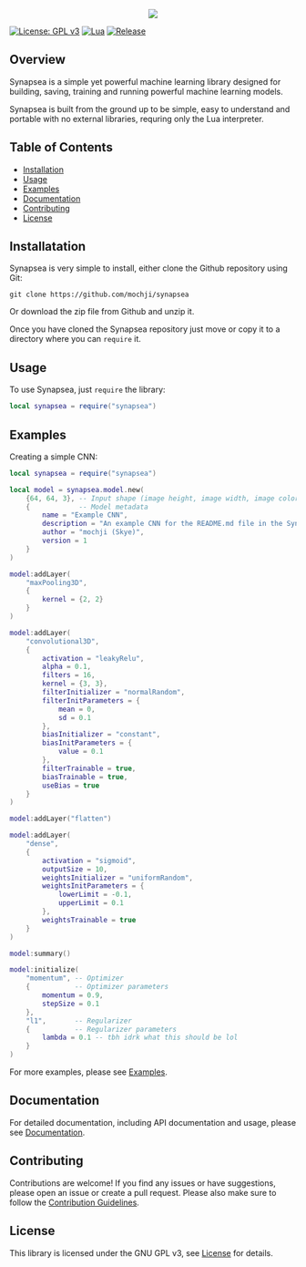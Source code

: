 <p align="center">
    <img src="https://github.com/mochji/synapsea/assets/117334318/abec23f1-06ee-47cc-8685-70589b3ba7d1">
</p>

[![License: GPL v3](https://img.shields.io/badge/License-GPLv3-blue.svg)](https://www.gnu.org/licenses/gpl-3.0)
[![Lua](https://img.shields.io/badge/Lua-5.4%2B-blueviolet)](https://www.lua.org/)
[![Release](https://img.shields.io/github/v/release/mochji/synapsea)](https://github.com/mochji/synapsea/releases)

## Overview

Synapsea is a simple yet powerful machine learning library designed for building, saving, training and running powerful machine learning models.

Synapsea is built from the ground up to be simple, easy to understand and portable with no external libraries, requring only the Lua interpreter.

## Table of Contents

 - [Installation](#installation)
 - [Usage](#usage)
 - [Examples](#examples)
 - [Documentation](#documentation)
 - [Contributing](#contributing)
 - [License](#license)

## Installatation

Synapsea is very simple to install, either clone the Github repository using Git:

```
git clone https://github.com/mochji/synapsea
```

Or download the zip file from Github and unzip it.

Once you have cloned the Synapsea repository just move or copy it to a directory where you can `require` it.

## Usage

To use Synapsea, just `require` the library:

```lua
local synapsea = require("synapsea")
```

## Examples

Creating a simple CNN:

```lua
local synapsea = require("synapsea")

local model = synapsea.model.new(
    {64, 64, 3}, -- Input shape (image height, image width, image color channels)
    {            -- Model metadata
        name = "Example CNN",
        description = "An example CNN for the README.md file in the Synapsea Github repository.",
        author = "mochji (Skye)",
        version = 1
    }
)

model:addLayer(
    "maxPooling3D",
    {
        kernel = {2, 2}
    }
)

model:addLayer(
    "convolutional3D",
    {
        activation = "leakyRelu",
        alpha = 0.1,
        filters = 16,
        kernel = {3, 3},
        filterInitializer = "normalRandom",
        filterInitParameters = {
            mean = 0,
            sd = 0.1
        },
        biasInitializer = "constant",
        biasInitParameters = {
            value = 0.1
        },
        filterTrainable = true,
        biasTrainable = true,
        useBias = true
    }
)

model:addLayer("flatten")

model:addLayer(
    "dense",
    {
        activation = "sigmoid",
        outputSize = 10,
        weightsInitializer = "uniformRandom",
        weightsInitParameters = {
            lowerLimit = -0.1,
            upperLimit = 0.1
        },
        weightsTrainable = true
    }
)

model:summary()

model:initialize(
    "momentum", -- Optimizer
    {           -- Optimizer parameters
        momentum = 0.9,
        stepSize = 0.1
    },
    "l1",       -- Regularizer
    {           -- Regularizer parameters
        lambda = 0.1 -- tbh idrk what this should be lol
    }
)
```

For more examples, please see [Examples](https://sites.google.com/view/synapsea/api/examples).

## Documentation

For detailed documentation, including API documentation and usage, please see [Documentation](https://sites.google.com/view/synapsea/api).

## Contributing

Contributions are welcome! If you find any issues or have suggestions, please open an issue or create a pull request. Please also make sure to follow the [Contribution Guidelines](https://sites.google.com/view/synapsea/contributing).

## License

This library is licensed under the GNU GPL v3, see [License](https://www.gnu.org/licenses/gpl-3.0.en.html) for details.

